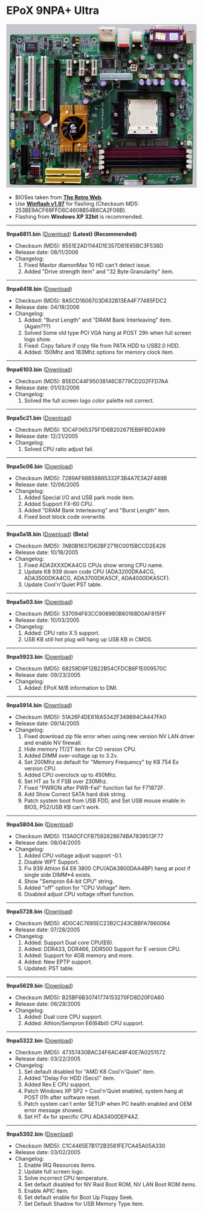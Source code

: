 # EPoX 9NPA+ Ultra
![EPoX 9NPA+ Ultra](Motherboard.jpg)
* BIOSes taken from **[The Retro Web](https://theretroweb.com/motherboards/s/epox-pronix-ep-9npa-plus-ultra)**.
* Use **[Winflash v1.97](https://github.com/belomaxorka/EPoX-9NPA-Ultra-BIOSes/raw/main/Winflash%20v1.97.zip)** for flashing (Checksum MD5: 253BE9ACF68FFD6C4608B54B6CA2F06B).
* Flashing from **Windows XP 32bit** is recommended.
***
**9npa6811.bin** ([Download](https://github.com/belomaxorka/EPoX-9NPA-Ultra-BIOSes/raw/main/6811%20(Latest)/9npa6811.bin)) **(Latest) (Recommended)**
* Checksum (MD5): 8551E2AD1144D1E357D81E65BC3F538D
* Release date: 08/11/2006
* Changelog:
  1. Fixed Maxtor diamonMax 10 HD can't detect issue.
  2. Added "Drive strength item" and "32 Byte Granularity" item.
***
**9npa6418.bin** ([Download](https://github.com/belomaxorka/EPoX-9NPA-Ultra-BIOSes/raw/main/6418/9npa6418.bin))
* Checksum (MD5): 8A5CD1606703D632B13EA4F77485FDC2
* Release date: 04/18/2006
* Changelog:
  1. Added: "Burst Length" and "DRAM Bank Interleaving" item. (Again???)
  2. Solved Some old type PCI VGA hang at POST 29h when full screen logo show.
  3. Fixed: Copy failure if copy file from PATA HDD to USB2.0 HDD.
  4. Added: 150Mhz and 183Mhz options for memory clock item.
***
**9npa6103.bin** ([Download](https://github.com/belomaxorka/EPoX-9NPA-Ultra-BIOSes/raw/main/6103/9npa6103.bin))
* Checksum (MD5): B5EDC44F95038146C8779CD202FFD7AA
* Release date: 01/03/2006
* Changelog:
  1. Solved the full screen logo color palette not correct.
***
**9npa5c21.bin** ([Download](https://github.com/belomaxorka/EPoX-9NPA-Ultra-BIOSes/raw/main/5c21/9npa5c21.bin))
* Checksum (MD5): 1DC4F065375F1D6B202671EB8FBD2A99
* Release date: 12/21/2005
* Changelog:
  1. Solved CPU ratio adjust fail.
***
**9npa5c06.bin** ([Download](https://github.com/belomaxorka/EPoX-9NPA-Ultra-BIOSes/raw/main/5c06/9npa5c06.bin))
* Checksum (MD5): 7289AF98859865332F3B4A7E3A2F489B
* Release date: 12/06/2005
* Changelog:
  1. Added Special I/O and USB park mode item.
  2. Added Support FX-60 CPU.
  3. Added "DRAM Bank Interleaving" and "Burst Length" item.
  4. Fixed boot block code overwrite.
***
**9npa5a18.bin** ([Download](https://github.com/belomaxorka/EPoX-9NPA-Ultra-BIOSes/raw/main/5a18/9npa5a18.bin)) **(Beta)**
* Checksum (MD5): 7AB0B1637D62BF2716C0015BCCD2E426
* Release date: 10/18/2005
* Changelog:
  1. Fixed ADA3XXXDKA4CG CPUs show wrong CPU name.
  2. Update K8 939 down code CPU (ADA3200DKA4CG, ADA3500DKA4CG, ADA3700DKA5CF, ADA4000DKA5CF).
  3. Update Cool\'n'Quiet PST table.
***
**9npa5a03.bin** ([Download](https://github.com/belomaxorka/EPoX-9NPA-Ultra-BIOSes/raw/main/5a03/9npa5a03.bin))
* Checksum (MD5): 537094F63CC908980B60168D0AF815FF
* Release date: 10/03/2005
* Changelog:
  1. Added: CPU ratio X.5 support.
  2. USB KB still hot plug will hang up USB KB in CMOS.
***
**9npa5923.bin** ([Download](https://github.com/belomaxorka/EPoX-9NPA-Ultra-BIOSes/raw/main/5923/9npa5923.bin))
* Checksum (MD5): 68259D9F12B22B54CFDCB6F1E009570C
* Release date: 09/23/2005
* Changelog:
  1. Added: EPoX M/B information to DMI.
***
**9npa5914.bin** ([Download](https://github.com/belomaxorka/EPoX-9NPA-Ultra-BIOSes/raw/main/5914/9npa5914.bin))
* Checksum (MD5): 51A26F4DE616A5342F349894CA447FA0
* Release date: 09/14/2005
* Changelog:
  1. Fixed download zip file error when using new version NV LAN driver and enable NV firewall.
  2. Hide memory 1T/2T item for C0 version CPU.
  3. Added DIMM over-voltage up to 3.2v.
  4. Set 200Mhz as default for "Memory Frequency" by K8 754 Ex version CPU.
  5. Added CPU overclock up to 450Mhz.
  6. Set HT as 1x if FSB over 230Mhz.
  7. Fixed "PWRON after PWR-Fail" function fail for F71872F.
  8. Add Show Correct SATA hard disk string.
  9. Patch system boot from USB FDD, and Set USB mouse enable in BIOS, PS2/USB KB can't work.
***
**9npa5804.bin** ([Download](https://github.com/belomaxorka/EPoX-9NPA-Ultra-BIOSes/raw/main/5804/9npa5804.bin))
* Checksum (MD5): 113A0CFCFB7592828674BA7839513F77
* Release date: 08/04/2005
* Changelog:
  1. Added CPU voltage adjust support -0.1.
  2. Disable WPT Support.
  3. Fix 939 Athlon 64 E6 3800 CPU(ADA3800DAA4BP) hang at post if single side DIMM*4 exists.
  4. Show "Sempron 64-bit CPU" string.
  5. Added "off" option for "CPU Voltage" item.
  6. Disabled adjust CPU voltage offset function.
***
**9npa5728.bin** ([Download](https://github.com/belomaxorka/EPoX-9NPA-Ultra-BIOSes/raw/main/5728/9npa5728.bin))
* Checksum (MD5): 4D0C4C7695EC23B2C243CBBFA7860064
* Release date: 07/28/2005
* Changelog:
  1. Added: Support Dual core CPU(E6).
  2. Added: DDR433, DDR466, DDR500 Support for E version CPU.
  3. Added: Support for 4GB memory and more.
  4. Added: New EPTP support.
  5. Updated: PST table.
***
**9npa5629.bin** ([Download](https://github.com/belomaxorka/EPoX-9NPA-Ultra-BIOSes/raw/main/5629/9npa5629.bin))
* Checksum (MD5): B25BF6B30741774153270FD8D20F0A60
* Release date: 06/29/2005
* Changelog:
  1. Added: Dual core CPU support.
  2. Added: Athlon/Sempron E6(64bit) CPU support.
***
**9npa5322.bin** ([Download](https://github.com/belomaxorka/EPoX-9NPA-Ultra-BIOSes/raw/main/5322/9npa5322.bin))
* Checksum (MD5): 47357430BAC24F6AC48F40E7A0251572
* Release date: 03/22/2005
* Changelog:
  1. Set default disabled for "AMD K8 Cool\'n'Quiet" item.
  2. Added "Delay For HDD (Secs)" item.
  3. Added Rev.E CPU support.
  4. Patch Windows XP SP2 + Cool\'n'Quiet enabled, system hang at POST 01h after software reset.
  5. Patch system can't enter SETUP when PC health enabled and OEM error message showed.
  6. Set HT 4x for specific CPU ADA3400DEP4AZ.
***
**9npa5302.bin** ([Download](https://github.com/belomaxorka/EPoX-9NPA-Ultra-BIOSes/raw/main/5302/9npa5302.bin))
* Checksum (MD5): C1C4465E7B172B3581FE7CA45A05A330
* Release date: 03/02/2005
* Changelog:
  1. Enable IRQ Resources items.
  2. Update full screen logo.
  3. Solve incorrect CPU temperature.
  4. Set default disabled for NV Raid Boot ROM, NV LAN Boot ROM items.
  5. Enable APIC item.
  6. Set default enable for Boot Up Floppy Seek.
  7. Set Default Shadow for USB Memory Type item.

